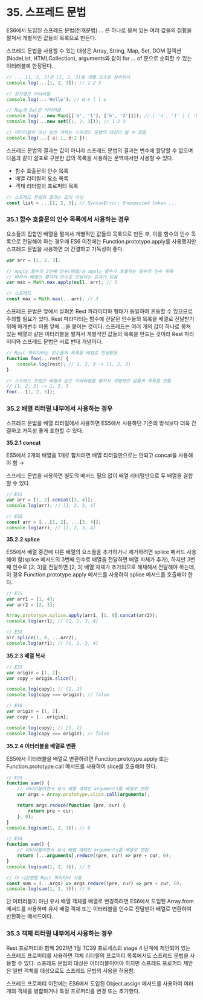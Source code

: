 # 35. 스프레드 문법

ES6에서 도입된 스프레드 문법(전개문법) … 은 하나로 뭉쳐 있는 여러 값들의 집합을 펼쳐서 개별적인 값들의 목록으로 만든다.

스프레드 문법을 사용할 수 있는 대상은 Array, String, Map, Set, DOM 컬렉션(NodeList, HTMLCollection), arguments와 같이 for … of 문으로 순회할 수 있는 이터러블에 한정된다.

```jsx
// ... [1, 2, 3]은 [1, 2, 3]을 개별 요소로 분리한다
console.log(...[1, 2, 3]); // 1 2 3

// 문자열은 이터러블
console.log(...'Hello'); // H e l l o

// Map과 Set은 이터러블
console.log(...new Map([['a', '1'], ['b', '2']])); // [ 'a', '1' ] [ 'b', '2' ]
console.log(...new set([1, 2, 3])); // 1 2 3

// 이터러블이 아닌 일반 객체는 스프레드 문법의 대상이 될 수 없음
console.log(...{ a: 1, b:2 });
```

스프레드 문법의 결과는 값이 아니라 스프레드 문법의 결과는 변수에 할당할 수 없으며 다음과 같이 쉼표로 구분한 값의 목록을 사용하는 문백에서만 사용할 수 있다.

- 함수 호출문의 인수 목록
- 배열 리터럴의 요소 목록
- 객체 리터럴의 프로퍼티 목록

```jsx
// 스프레드 문법의 결과는 값이 아님
const list = ...[1, 2, 3]; // SyntaxError: Unexpected token ...
```

### 35.1 함수 호출문의 인수 목록에서 사용하는 경우

요소들의 집합인 배열을 펼쳐서 개별적인 값들의 목록으로 만든 후, 이를 함수의 인수 목록으로 전달해야 하는 경우에 ES6 이전에는 Function.prototype.apply를 사용했지만 스프레드 문법을 사용하면 더 간결하고 가독성이 좋다.

```jsx
var arr = [1, 2, 3];

// apply 함수의 2번째 인수(배열)는 apply 함수가 호출하는 함수의 인수 목록
// 따라서 배열이 펼쳐져 인수로 전달되는 효과가 있음
var max = Math.max.apply(null, arr); // 3

// 스프레드
const max = Math.max(...arr); // 3
```

스프레드 문법은 앞에서 살펴본 Rest 파라미터와 형태가 동일하여 혼동할 수 있으므로 주의할 필요가 있다. Rest 파라미터는 함수에 전달된 인수들의 목록을 배열로 전달받기 위해 매개변수 이름 앞에 …을 붙이는 것이다. 스프레드는 여러 개의 값이 하나로 뭉쳐 있는 배열과 같은 이터러블을 펼쳐서 개별적인 값들의 목록을 만드는 것이라 Rest 파라미터와 스프레드 문법은 서로 반대 개념이다.

```jsx
// Rest 파라미터는 인수들의 목록을 배열로 전달받음
function foo(...rest) {
	console.log(rest); // 1, 2, 3 -> [1, 2, 3]
}

// 스프레드 문법은 배열과 같은 이터러블을 펼쳐서 개별적인 값들의 목록을 만듦
// [1, 2, 3] -> 1, 2, 3
foo(...[1, 2, 3]);
```

### 35.2 배열 리터럴 내부에서 사용하는 경우

스프레드 문법을 배열 리터럴에서 사용하면 ES5에서 사용하던 기존의 방식보다 더욱 간결하고 가독성 좋게 표현할 수 있다.

**35.2.1 concat**

ES5에서 2개의 배열을 1개로 합치려면 배열 리터럴만으로는 안되고 concat을 사용해야 함 → 

스프레드 문법을 사용하면 별도의 메서드 필요 없이 배열 리터럴만으로 두 배열을 결합 할 수 있다.

```jsx
// ES5
var arr = [1, 2].concat([3, 4]);
console.log(arr); // [1, 2, 3, 4]

// ES6
const arr = [...[1, 2], ...[3, 4]];
console.log(arr); // [1, 2, 3, 4]
```

**35.2.2 splice**

ES5에서 배열 중간에 다른 배열의 요소들을 추가하거나 제거하려면 splice 메서드 사용해야 함(splice 메서드의 3번째 인수로 배열을 전달하면 배열 자체가 추가), 하지만 3번째 인수로 [2, 3]을 전달하면 [2, 3] 배열 자체가 추가되므로 해체해서 전달해야 하는데, 이 경우 Function.prototype.apply 메서드를 사용하여 splice 메서드를 호출해야 한다. 

```jsx
// ES5
var arr1 = [1, 4];
var arr2 = [2, 3];

Array.prototype.splice.apply(arr1, [1, 0].concat(arr2));
console.log(arr1); // [1, 2, 3, 4]

// ES6
arr.splice(1, 0, ...arr2);
console.log(arr1); // [1, 2, 3, 4]
```

**35.2.3 배열 복사**

```jsx
// ES5
var origin = [1, 2];
var copy = origin.slice();

console.log(copy); // [1, 2]
console.log(copy === origin); // false

// ES6
var origin = [1, 2];
var copy = [...origin];

console.log(copy); // [1, 2]
console.log(copy === origin); // false
```

**35.2.4 이터러블을 배열로 변환**

ES5에서 이터러블을 배열로 변환하려면 Function.prototype.apply 또는 Function.prototype.call 메서드를 사용하여 slice를 호출해야 한다.

```jsx
// ES5
function sum() {
	// 이터러블이면서 유사 배열 객체인 arguments를 배열로 변환
	var args = Array.prototype.slice.call(arguments);

	return args.reduce(function (pre, cur) {
		return pre + cur;
	}, 0);
}
console.log(sum(1, 2, 3)); // 6

// ES6
function sum() {
	// 이터러블이면서 유사 배열 객체인 arguments를 배열로 변환
	return [...arguments].reduce((pre, cur) => pre + cur, 0);
}
console.log(sum(1, 2, 3)); // 6

// 더 나은방법 Rest 파라미터 사용
const sum = (...args) => args.reduce((pre, cur) => pre + cur, 0);
console.log(sum(1, 2, 3)); // 6
```

단 이터러블이 아닌 유사 배열 객체를 배열로 변경하려면 ES6에서 도입된 Array.from 메서드를 사용하며 유사 배열 객체 또는 이터러블을 인수로 전달받아 배열로 변환하여 반환하는 메서드이다.

### 35.3 객체 리터럴 내부에서 사용하는 경우

Rest 프로퍼티와 함께 2021년 1월 TC39 프로세스의 stage 4 단계에 제안되어 있는 스프레드 프로퍼티를 사용하면 객체 리터럴의 프로퍼티 목록에서도 스프레드 문법을 사용할 수 있다. 스프레드 문법의 대상은 이터러블이어야 하지만 스프레드 프로퍼티 제안은 일반 객체를 대상으로도 스프레드 문법의 사용을 허용함.

스프레드 프로퍼티 이전에는 ES6에서 도입된 Object.assign 메서드를 사용하여 여러 개의 객체를 병합하거나 특정 프로퍼티를 변경 또는 추가했다.